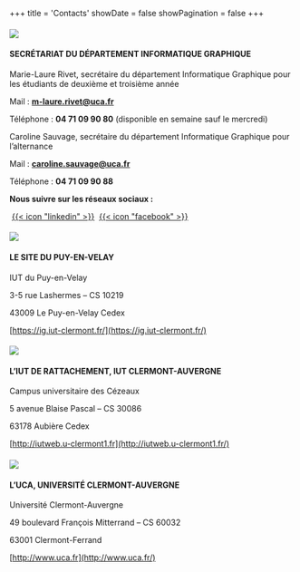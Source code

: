 +++
title = 'Contacts'
showDate = false
showPagination = false
+++

#### ![](https://ig.iut-clermont.fr/wp-content/uploads/sites/3/2021/03/icon-ig-petit.png)

#### **SECRÉTARIAT DU DÉPARTEMENT INFORMATIQUE GRAPHIQUE**

Marie-Laure Rivet, secrétaire du département Informatique Graphique pour les étudiants de deuxième et troisième année

Mail : **m-laure.rivet@uca.fr**

Téléphone : **04 71 09 90 80** (disponible en semaine sauf le mercredi)

Caroline Sauvage, secrétaire du département Informatique Graphique pour l’alternance

Mail : **caroline.sauvage@uca.fr**

Téléphone : **04 71 09 90 88**

**Nous suivre sur les réseaux sociaux :**

 [{{< icon "linkedin" >}}](https://www.linkedin.com/company/iut-imagerie-le-puy-en-velay)
 [{{< icon "facebook" >}}](https://www.facebook.com/IUT.Informatique.Graphique/)

#### ![](https://ig.iut-clermont.fr/wp-content/uploads/sites/3/2021/03/icon-iut-puy.png)

#### **LE SITE DU PUY-EN-VELAY**

IUT du Puy-en-Velay

3-5 rue Lashermes – CS 10219

43009 Le Puy-en-Velay Cedex

[https://ig.iut-clermont.fr/](https://ig.iut-clermont.fr/)

#### ![](https://ig.iut-clermont.fr/wp-content/uploads/sites/3/2021/03/icon-uca-iut.png)

#### **L’IUT DE RATTACHEMENT, IUT CLERMONT-AUVERGNE**

Campus universitaire des Cézeaux

5 avenue Blaise Pascal – CS 30086

63178 Aubière Cedex

[http://iutweb.u-clermont1.fr](http://iutweb.u-clermont1.fr/)

#### ![](https://ig.iut-clermont.fr/wp-content/uploads/sites/3/2021/03/icon-uca.png)

#### **L’UCA, UNIVERSITÉ CLERMONT-AUVERGNE**

Université Clermont-Auvergne

49 boulevard François Mitterrand – CS 60032

63001 Clermont-Ferrand

[http://www.uca.fr](http://www.uca.fr/)